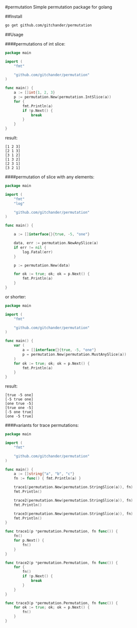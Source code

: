 #permutation
Simple permutation package for golang

##Install
```bash
go get github.com/gitchander/permutation
```

##Usage

####permutations of int slice:
```go
package main

import (
	"fmt"

	"github.com/gitchander/permutation"
)

func main() {
	a := []int{1, 2, 3}
	p := permutation.New(permutation.IntSlice(a))
	for {
		fmt.Println(a)
		if !p.Next() {
			break
		}
	}
}
```
result:
```
[1 2 3]
[2 1 3]
[3 1 2]
[1 3 2]
[2 3 1]
[3 2 1]
```

####permutation of slice with any elements:
```go
package main

import (
	"fmt"
	"log"

	"github.com/gitchander/permutation"
)

func main() {

	a := []interface{}{true, -5, "one"}

	data, err := permutation.NewAnySlice(a)
	if err != nil {
		log.Fatal(err)
	}

	p := permutation.New(data)

	for ok := true; ok; ok = p.Next() {
		fmt.Println(a)
	}
}
```
or shorter:
```go
package main

import (
	"fmt"

	"github.com/gitchander/permutation"
)

func main() {
	var (
		a = []interface{}{true, -5, "one"}
		p = permutation.New(permutation.MustAnySlice(a))
	)
	for ok := true; ok; ok = p.Next() {
		fmt.Println(a)
	}
}
```
result:
```
[true -5 one]
[-5 true one]
[one true -5]
[true one -5]
[-5 one true]
[one -5 true]
```

####variants for trace permutations:
```go
package main

import (
	"fmt"

	"github.com/gitchander/permutation"
)

func main() {
	a := []string{"a", "b", "c"}
	fn := func() { fmt.Println(a) }

	trace1(permutation.New(permutation.StringSlice(a)), fn)
	fmt.Println()

	trace2(permutation.New(permutation.StringSlice(a)), fn)
	fmt.Println()

	trace3(permutation.New(permutation.StringSlice(a)), fn)
	fmt.Println()
}

func trace1(p *permutation.Permutation, fn func()) {
	fn()
	for p.Next() {
		fn()
	}
}

func trace2(p *permutation.Permutation, fn func()) {
	for {
		fn()
		if !p.Next() {
			break
		}
	}
}

func trace3(p *permutation.Permutation, fn func()) {
	for ok := true; ok; ok = p.Next() {
		fn()
	}
}
```
